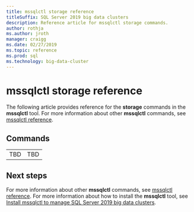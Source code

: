 ```yaml
---
title: mssqlctl storage reference
titleSuffix: SQL Server 2019 big data clusters
description: Reference article for mssqlctl storage commands.
author: rothja
ms.author: jroth
manager: craigg
ms.date: 02/27/2019
ms.topic: reference
ms.prod: sql
ms.technology: big-data-cluster
---
```


# mssqlctl storage reference

The following article provides reference for the **storage** commands in the **mssqlctl** tool. For more information about other **mssqlctl** commands, see [mssqlctl reference](mssqlctl-reference.md).

## <a id="commands"></a> Commands

|||
|---|---|
| TBD | TBD |

## Next steps

For more information about other **mssqlctl** commands, see [mssqlctl reference](mssqlctl-reference.md). For more information about how to install the **mssqlctl** tool, see [Install mssqlctl to manage SQL Server 2019 big data clusters](deploy-install-mssqlctl.md).